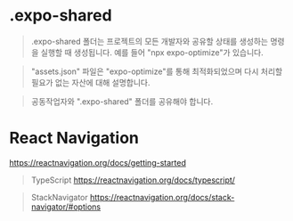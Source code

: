 # .expo-shared
> .expo-shared 폴더는 프로젝트의 모든 개발자와 공유할 상태를 생성하는 명령을 실행할 때 생성됩니다.
예를 들어 "npx expo-optimize"가 있습니다.

> "assets.json" 파일은 "expo-optimize"를 통해 최적화되었으며 다시 처리할 필요가 없는 자산에 대해 설명합니다.

> 공동작업자와 ".expo-shared" 폴더를 공유해야 합니다.


# React Navigation
https://reactnavigation.org/docs/getting-started

> TypeScript
https://reactnavigation.org/docs/typescript/

> StackNavigator
https://reactnavigation.org/docs/stack-navigator/#options


